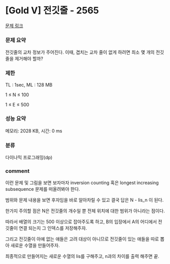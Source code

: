 
# [Gold V] 전깃줄 - 2565

[문제 링크](https://www.acmicpc.net/problem/2565)

### 문제 요약

<p> 전깃줄의 교차 정보가 주어진다. 이때, 겹치는 교차 줄이 없게 하려면 최소 몇 개의 전깃줄을 제거해야 할까? </p>

### 제한

TL : 1sec, ML : 128 MB

1 ≤ N ≤ 100

1 ≤ E ≤ 500

### 성능 요약

메모리: 2028 KB, 시간: 0 ms

### 분류

다이나믹 프로그래밍(dp)

### comment

이런 문제 및 그림을 보면 보자마자 inversion counting 혹은 longest increasing subsequence 문제를 떠올려봐야 한다.

범위와 문제 내용을 보면 후자임을 바로 알아차릴 수 있고 결국 답은 N - lis_n 이 된다.

한가지 주의할 점은 N은 전깃줄의 개수일 뿐 전체 위치에 대한 범위가 아니라는 점이다.

따라서 배열의 크기는 500 이상으로 잡아주도록 하고, B의 입장에서 A의 어디에서 전깃줄이 연결 되는지 그 인덱스를 저장해주자.

그리고 전깃줄이 아예 없는 애들은 고려 대상이 아니므로 전깃줄이 있는 애들을 따로 뽑아 새로운 수열을 만들어주자.

최종적으로 만들어지는 새로운 수열의 lis를 구해주고, n과의 차이를 출력 해주면 끝.
